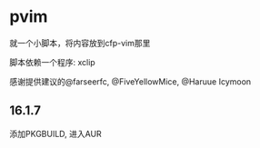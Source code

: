 # pvim
就一个小脚本，将内容放到cfp-vim那里

脚本依赖一个程序: xclip

感谢提供建议的@farseerfc, @FiveYellowMice, @Haruue Icymoon

## 16.1.7

添加PKGBUILD, 进入AUR
